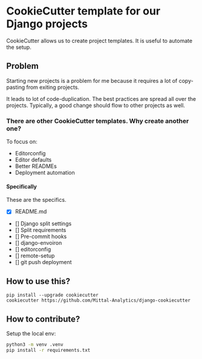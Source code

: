 # CookieCutter template for our Django projects

CookieCutter allows us to create project templates. It is useful to automate the setup.


## Problem

Starting new projects
is a problem for me
because it requires a lot of copy-pasting from exiting projects.

It leads to lot of code-duplication. The best practices are spread all over the projects. Typically, a good change should flow to other projects as well.


### There are other CookieCutter templates. Why create another one?

To focus on:
- Editorconfig
- Editor defaults
- Better READMEs
- Deployment automation

#### Specifically

These are the specifics.

- [x] README.md
- [] Django split settings
- [] Split requirements
- [] Pre-commit hooks
- [] django-envoiron
- [] editorconfig
- [] remote-setup
- [] git push deployment

## How to use this?

```
pip install --upgrade cookiecutter
cookiecutter https://github.com/Mittal-Analytics/django-cookiecutter
```

## How to contribute?

Setup the local env:

```bash
python3 -m venv .venv
pip install -r requirements.txt
```